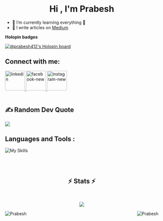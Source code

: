 <h1 align="center"><b>Hi , I'm Prabesh </b></h1>


- 🌱 I’m currently learning everything 🤣
- 📝 I write articles on [Medium](https://medium.com/@pbakhrel5)

<strong>Holopin badges</strong>

[![@prabesh412's Holopin board](https://holopin.me/prabesh412)](https://holopin.io/@prabesh412)



## <b>Connect with me:</b>
<a href="https://www.linkedin.com/in/prabesh-bakhrel/">
  <img width="65" height="65" src="https://img.icons8.com/color/48/linkedin.png" alt="linkedin"/>
</a>
<a href="https://www.facebook.com/prabesh.bakhrel.9">
  <img width="65" height="65" src="https://img.icons8.com/fluency/48/facebook-new.png" alt="facebook-new"/>
</a>
<a href="https://www.instagram.com/prabesh.3/">
  <img width="65" height="65" src="https://img.icons8.com/fluency/48/instagram-new.png" alt="instagram-new"/>
</a>




<br />
<br />

## <b>✍️ Random Dev Quote</b>
![](https://quotes-github-readme.vercel.app/api?type=horizontal&theme=tokyonight)
<br>

## <b>Languages and Tools :</b>

![My Skills](https://skillicons.dev/icons?i=js,html,css,react,vscode,firebase,git,figma,tailwind,vite,npm,notion,git)



[facebook]: https://www.facebook.com/prabesh.bakhrel.9/
<br />
<br />


<h2 align="center">⚡ Stats ⚡</h2>
<br>
<!-- <p align=center> -->
  <div align=center>

![](https://github-readme-streak-stats.herokuapp.com/?user=5Prabesh&theme=tokyonight&hide_border=false)
  </div>
  
<img align="right" src="https://github-readme-stats.vercel.app/api?username=5Prabesh&show_icons=true&locale=en&theme=tokyonight" alt="Prabesh"/> 
<img align="center" src="https://github-readme-stats.vercel.app/api/top-langs?username=5Prabesh&show_icons=true&locale=en&layout=compact&theme=tokyonight" alt="Prabesh"/>


<br />



